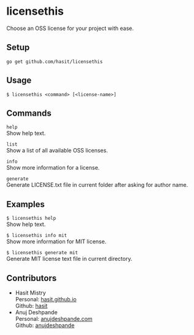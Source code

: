licensethis
===========

Choose an OSS license for your project with ease.

Setup
-----

```
go get github.com/hasit/licensethis
```

Usage
-----

```
$ licensethis <command> [<license-name>]
```

Commands
--------

`help`<br/> Show help text.

`list`<br/> Show a list of all available OSS licenses.

`info`<br /> Show more information for a license.

`generate`<br /> Generate LICENSE.txt file in current folder after asking for author name.

Examples
--------

`$ licensethis help`<br /> Show help text.

`$ licensethis info mit`<br /> Show more information for MIT license.

`$ licensethis generate mit`<br /> Generate MIT license text file in current directory.

Contributors
------------

-	Hasit Mistry <br /> Personal: [hasit.github.io](http://hasit.me/) <br /> Github: [hasit](https://github.com/hasit)
-	Anuj Deshpande <br /> Personal: [anujdeshpande.com](http://www.anujdeshpande.com/) <br /> Github: [anujdeshpande](https://github.com/anujdeshpande/)
